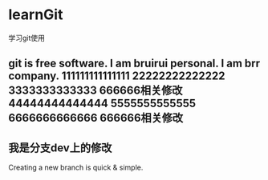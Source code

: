 # learnGit
学习git使用

git is free software.
I am bruirui personal.
I am brr company.
111111111111111
22222222222222
3333333333333
666666相关修改
44444444444444
5555555555555
6666666666666
666666相关修改
---------------------
我是分支dev上的修改
---------------------

Creating a new branch is quick & simple.